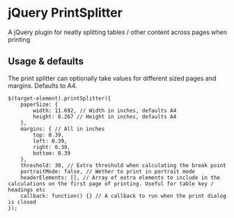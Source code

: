 # jQuery PrintSplitter

A jQuery plugin for neatly splitting tables / other content across pages when printing

## Usage & defaults

The print splitter can optionally take values for different sized pages and margins. Defaults to A4.

```
$(target-element).printSplitter({
	paperSize: {
		width: 11.692, // Width in inches, defaults A4
		height: 8.267 // Height in inches, defaults A4
	},
	margins: { // All in inches
		top: 0.39,
		left: 0.39,
		right: 0.39,
		bottom: 0.39
	},
	threshold: 30, // Extra threshold when calculating the break point
	portraitMode: false, // Wether to print in portrait mode
	headerElements: [], // Array of extra elements to include in the calculations on the first page of printing. Useful for table key / headings etc
	callback: function() {} // A callback to run when the print dialog is closed
});
```
